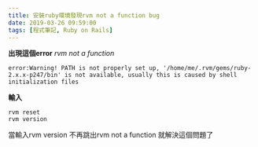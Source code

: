 ```yaml
---
title: 安裝ruby環境發現rvm not a function bug
date: 2019-03-26 09:59:00
tags: [程式筆記, Ruby on Rails]
---
```

**出現這個error** *rvm not a function*
```
error:Warning! PATH is not properly set up, '/home/me/.rvm/gems/ruby-2.x.x-p247/bin' is not available, usually this is caused by shell initialization files 
```
**輸入**
```
rvm reset
rvm version
```

當輸入rvm version 不再跳出rvm not a function 就解決這個問題了